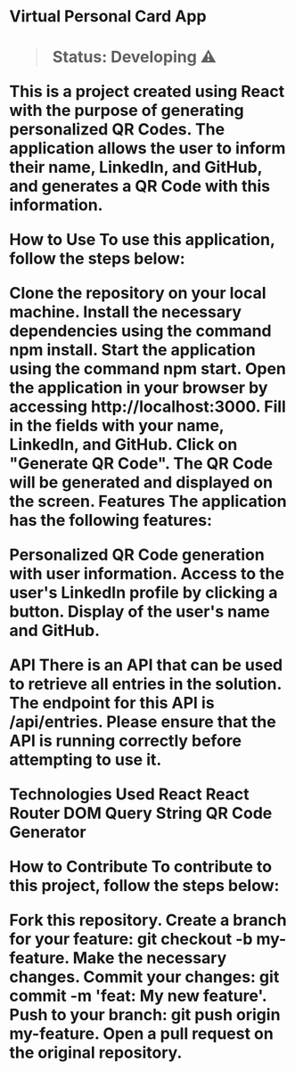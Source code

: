 <h1>Virtual Personal Card App<h1>

> Status: Developing ⚠️

This is a project created using React with the purpose of generating personalized QR Codes. The application allows the user to inform their name, LinkedIn, and GitHub, and generates a QR Code with this information.

How to Use
To use this application, follow the steps below:

Clone the repository on your local machine.
Install the necessary dependencies using the command npm install.
Start the application using the command npm start.
Open the application in your browser by accessing http://localhost:3000.
Fill in the fields with your name, LinkedIn, and GitHub.
Click on "Generate QR Code".
The QR Code will be generated and displayed on the screen.
Features
The application has the following features:

Personalized QR Code generation with user information.
Access to the user's LinkedIn profile by clicking a button.
Display of the user's name and GitHub.

API
There is an API that can be used to retrieve all entries in the solution. The endpoint for this API is /api/entries. Please ensure that the API is running correctly before attempting to use it.

Technologies Used
React
React Router DOM
Query String
QR Code Generator

How to Contribute
To contribute to this project, follow the steps below:

Fork this repository.
Create a branch for your feature: git checkout -b my-feature.
Make the necessary changes.
Commit your changes: git commit -m 'feat: My new feature'.
Push to your branch: git push origin my-feature.
Open a pull request on the original repository.